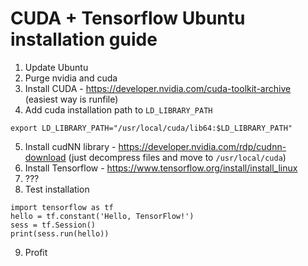 # CUDA + Tensorflow Ubuntu installation guide

1. Update Ubuntu
2. Purge nvidia and cuda
3. Install CUDA - https://developer.nvidia.com/cuda-toolkit-archive (easiest way is runfile)
4. Add cuda installation path to `LD_LIBRARY_PATH`

```
export LD_LIBRARY_PATH="/usr/local/cuda/lib64:$LD_LIBRARY_PATH"
```

5. Install cudNN library - https://developer.nvidia.com/rdp/cudnn-download (just decompress files and move to `/usr/local/cuda`)
6. Install Tensorflow - https://www.tensorflow.org/install/install_linux
7. ???
8. Test installation

```
import tensorflow as tf
hello = tf.constant('Hello, TensorFlow!')
sess = tf.Session()
print(sess.run(hello))
```

9. Profit